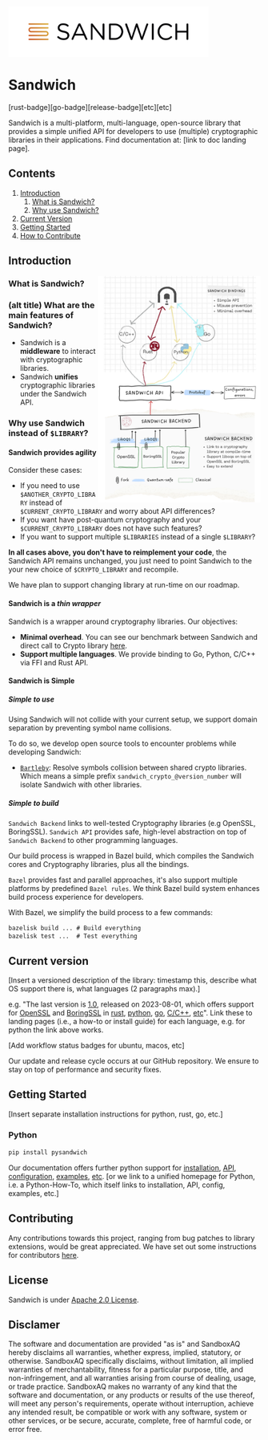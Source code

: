 <img src="./docs/guide_doc/src/images/logo.png" align="center" height="100"/>

# Sandwich
[rust-badge][go-badge][release-badge][etc][etc]


Sandwich is a multi-platform, multi-language, open-source library that provides a simple unified API for developers to use (multiple) cryptographic libraries in their applications. Find documentation at: [link to doc landing page].

## Contents

1. [Introduction](#introduction)
    1. [What is Sandwich?](#what-is-sandwich)
    2. [Why use Sandwich?](#why-sandwich)
2. [Current Version](#current-version)
3. [Getting Started](#installation)
4. [How to Contribute](#how-to-contribute)

## Introduction

<img src="./docs/guide_doc/src/images/architecture_sketch.png" align="right" width="325"/>

### What is Sandwich?
### (alt title) What are the main features of Sandwich?
- Sandwich is a **middleware** to interact with cryptographic libraries.
- Sandwich **unifies** cryptographic libraries under the Sandwich API.

### Why use Sandwich instead of `$LIBRARY`?

#### Sandwich provides **agility**

Consider these cases:

- If you need to use `$ANOTHER_CRYPTO_LIBRARY` instead of `$CURRENT_CRYPTO_LIBRARY` and worry about API differences?
- If you want have post-quantum cryptography and your `$CURRENT_CRYPTO_LIBRARY` does not have such features?
- If you want to support multiple `$LIBRARIES` instead of a single `$LIBRARY`?

**In all cases above, you don't have to reimplement your code**, the Sandwich API remains unchanged, you just need to point Sandwich to the your new choice of `$CRYPTO_LIBRARY` and recompile.

We have plan to support changing library at run-time on our roadmap.

#### Sandwich is a *thin wrapper*

Sandwich is a wrapper around cryptography libraries. Our objectives:

- **Minimal overhead**. You can see our benchmark between Sandwich and direct call to Crypto library [here](TODO).
- **Support multiple languages**. We provide binding to Go, Python, C/C++ via FFI and Rust API.

#### Sandwich is Simple

##### Simple to use
Using Sandwich will not collide with your current setup, we support domain separation by preventing symbol name collisions.

To do so, we develop open source tools to encounter problems while developing Sandwich:

- [`Bartleby`](https://github.com/sandbox-quantum/bartleby): Resolve symbols collision between shared crypto libraries. Which means a simple prefix `sandwich_crypto_@version_number` will isolate Sandwich with other libraries.

##### Simple to build

`Sandwich Backend` links to well-tested Cryptography libraries (e.g OpenSSL, BoringSSL). `Sandwich API` provides safe, high-level abstraction on top of `Sandwich Backend` to other programming languages.

Our build process is wrapped in Bazel build, which compiles the Sandwich cores and Cryptography libraries, plus all the bindings.

`Bazel` provides fast and parallel approaches, it's also support multiple platforms by predefined `Bazel rules`.
We think Bazel build system enhances build process experience for developers.

With Bazel, we simplify the build process to a few commands:

```
bazelisk build ... # Build everything
bazelisk test ...  # Test everything
```

## Current version

[Insert a versioned description of the library: timestamp this, describe what OS support there is, what languages (2 paragraphs max).]

e.g. "The last version is [1.0](https://github.com/sandbox-quantum/sandwich/releases/tag/v1.0), released on 2023-08-01, which offers support for [OpenSSL](https://github.com/sandbox-quantum/sandwich/tree/main/common/build/openssl) and [BoringSSL]() in [rust](), [python](https://github.com/sandbox-quantum/sandwich/blob/main/docs/guide_doc/src/install/python-installation.md), [go](), [C/C++](), [etc]()". Link these to landing pages (i.e., a how-to or install guide) for each language, e.g. for python the link above works.

[Add workflow status badges for ubuntu, macos, etc]

Our update and release cycle occurs at our GitHub repository. We ensure to stay on top of performance and security fixes.

## Getting Started

[Insert separate installation instructions for python, rust, go, etc.]

### Python

```sh
pip install pysandwich
```

Our documentation offers further python support for [installation](), [API](), [configuration](), [examples](), [etc](). [or we link to a unified homepage for Python, i.e. a Python-How-To, which itself links to installation, API, config, examples, etc.]

## Contributing
Any contributions towards this project, ranging from bug patches to library extensions, would be great appreciated. We have set out some instructions for contributors [here]().

## License

Sandwich is under [Apache 2.0 License](https://apache.org/licenses/LICENSE-2.0).

## Disclamer

The software and documentation are provided "as is" and SandboxAQ hereby disclaims all warranties, whether express, implied, statutory, or otherwise.
SandboxAQ specifically disclaims, without limitation, all implied warranties of merchantability, fitness for a particular purpose, title, and non-infringement, and all warranties arising from course of dealing, usage, or trade practice.
SandboxAQ makes no warranty of any kind that the software and documentation, or any products or results of the use thereof, will meet any person's requirements, operate without interruption, achieve any intended result, be compatible or work with any software, system or other services, or be secure, accurate, complete, free of harmful code, or error free.
